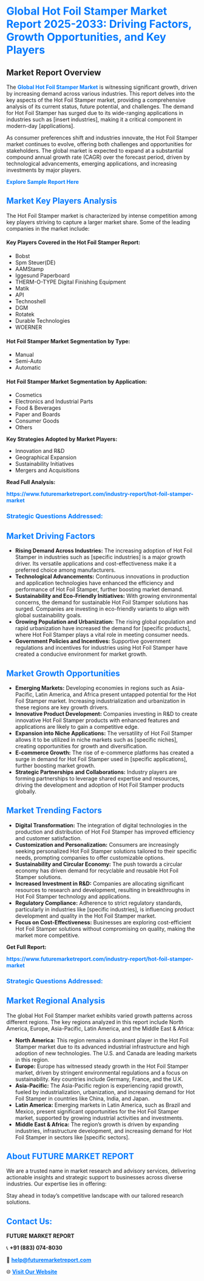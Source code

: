 <h1 style="color: #007BFF;">Global Hot Foil Stamper Market Report 2025-2033: Driving Factors, Growth Opportunities, and Key Players</h1>

<section id="overview">
<h2>Market Report Overview</h2>
<p>The <a href="https://www.futuremarketreport.com/industry-report/hot-foil-stamper-market" style="color: #007BFF; text-decoration: none;"><strong>Global Hot Foil Stamper Market</strong></a> is witnessing significant growth, driven by increasing demand across various industries. This report delves into the key aspects of the Hot Foil Stamper market, providing a comprehensive analysis of its current status, future potential, and challenges. The demand for Hot Foil Stamper has surged due to its wide-ranging applications in industries such as [insert industries], making it a critical component in modern-day [applications].</p>
<p>As consumer preferences shift and industries innovate, the Hot Foil Stamper market continues to evolve, offering both challenges and opportunities for stakeholders. The global market is expected to expand at a substantial compound annual growth rate (CAGR) over the forecast period, driven by technological advancements, emerging applications, and increasing investments by major players.</p>
</section>

<section id="overview">
<p><a href="https://www.futuremarketreport.com/request-sample/reportId=102866" style="color: #007BFF; text-decoration: none;"><strong>Explore Sample Report Here</strong></a></p>
</section>

<section id="key-players">
<h2 style="color: #007BFF;">Market Key Players Analysis</h2>
<p>The Hot Foil Stamper market is characterized by intense competition among key players striving to capture a larger market share. Some of the leading companies in the market include:</p>
<h4>Key Players Covered in the Hot Foil Stamper Report:</h4>
<ul><li>Bobst</li><li>Spm Steuer(DE)</li><li>AAMStamp</li><li>Iggesund Paperboard</li><li>THERM-O-TYPE Digital Finishing Equipment</li><li>Matik</li><li>API</li><li>Technoshell</li><li>DGM</li><li>Rotatek</li><li>Durable Technologies</li><li>WOERNER</li></ul>
<h4>Hot Foil Stamper Market Segmentation by Type:</h4>
<ul><li>Manual</li><li>Semi-Auto</li><li>Automatic</li></ul>

<h4>Hot Foil Stamper Market Segmentation by Application:</h4>
<ul><li>Cosmetics</li><li>Electronics and Industrial Parts</li><li>Food &amp; Beverages</li><li>Paper and Boards</li><li>Consumer Goods</li><li>Others</li></ul>
<p><strong>Key Strategies Adopted by Market Players:</strong></p>
<ul>
<li>Innovation and R&D</li>
<li>Geographical Expansion</li>
<li>Sustainability Initiatives</li>
<li>Mergers and Acquisitions</li>
</ul>
</section>

<section>
<p><strong>Read Full Analysis: </strong></p><a href="https://www.futuremarketreport.com/industry-report/hot-foil-stamper-market" style="color: #007BFF; text-decoration: none;"><strong>https://www.futuremarketreport.com/industry-report/hot-foil-stamper-market</strong></a>
<h3 style="color: #007BFF;">Strategic Questions Addressed:</h3>
</section>

<section id="driving-factors">
<h2 style="color: #007BFF;">Market Driving Factors</h2>
<ul>
<li><strong>Rising Demand Across Industries:</strong> The increasing adoption of Hot Foil Stamper in industries such as [specific industries] is a major growth driver. Its versatile applications and cost-effectiveness make it a preferred choice among manufacturers.</li>
<li><strong>Technological Advancements:</strong> Continuous innovations in production and application technologies have enhanced the efficiency and performance of Hot Foil Stamper, further boosting market demand.</li>
<li><strong>Sustainability and Eco-Friendly Initiatives:</strong> With growing environmental concerns, the demand for sustainable Hot Foil Stamper solutions has surged. Companies are investing in eco-friendly variants to align with global sustainability goals.</li>
<li><strong>Growing Population and Urbanization:</strong> The rising global population and rapid urbanization have increased the demand for [specific products], where Hot Foil Stamper plays a vital role in meeting consumer needs.</li>
<li><strong>Government Policies and Incentives:</strong> Supportive government regulations and incentives for industries using Hot Foil Stamper have created a conducive environment for market growth.</li>
</ul>
</section>

<section id="growth-opportunities">
<h2 style="color: #007BFF;">Market Growth Opportunities</h2>
<ul>
<li><strong>Emerging Markets:</strong> Developing economies in regions such as Asia-Pacific, Latin America, and Africa present untapped potential for the Hot Foil Stamper market. Increasing industrialization and urbanization in these regions are key growth drivers.</li>
<li><strong>Innovative Product Development:</strong> Companies investing in R&D to create innovative Hot Foil Stamper products with enhanced features and applications are likely to gain a competitive edge.</li>
<li><strong>Expansion into Niche Applications:</strong> The versatility of Hot Foil Stamper allows it to be utilized in niche markets such as [specific niches], creating opportunities for growth and diversification.</li>
<li><strong>E-commerce Growth:</strong> The rise of e-commerce platforms has created a surge in demand for Hot Foil Stamper used in [specific applications], further boosting market growth.</li>
<li><strong>Strategic Partnerships and Collaborations:</strong> Industry players are forming partnerships to leverage shared expertise and resources, driving the development and adoption of Hot Foil Stamper products globally.</li>
</ul>
</section>

<section id="trending-factors">
<h2 style="color: #007BFF;">Market Trending Factors</h2>
<ul>
<li><strong>Digital Transformation:</strong> The integration of digital technologies in the production and distribution of Hot Foil Stamper has improved efficiency and customer satisfaction.</li>
<li><strong>Customization and Personalization:</strong> Consumers are increasingly seeking personalized Hot Foil Stamper solutions tailored to their specific needs, prompting companies to offer customizable options.</li>
<li><strong>Sustainability and Circular Economy:</strong> The push towards a circular economy has driven demand for recyclable and reusable Hot Foil Stamper solutions.</li>
<li><strong>Increased Investment in R&D:</strong> Companies are allocating significant resources to research and development, resulting in breakthroughs in Hot Foil Stamper technology and applications.</li>
<li><strong>Regulatory Compliance:</strong> Adherence to strict regulatory standards, particularly in industries like [specific industries], is influencing product development and quality in the Hot Foil Stamper market.</li>
<li><strong>Focus on Cost-Effectiveness:</strong> Businesses are exploring cost-efficient Hot Foil Stamper solutions without compromising on quality, making the market more competitive.</li>
</ul>
</section>

<section>
<p><strong>Get Full Report: </strong></p><a href="https://www.futuremarketreport.com/industry-report/hot-foil-stamper-market" style="color: #007BFF; text-decoration: none;"><strong>https://www.futuremarketreport.com/industry-report/hot-foil-stamper-market</strong></a>
<h3 style="color: #007BFF;">Strategic Questions Addressed:</h3>
</section>


<section id="regional-analysis">
<h2 style="color: #007BFF;">Market Regional Analysis</h2>
<p>The global Hot Foil Stamper market exhibits varied growth patterns across different regions. The key regions analyzed in this report include North America, Europe, Asia-Pacific, Latin America, and the Middle East & Africa:</p>
<ul>
<li><strong>North America:</strong> This region remains a dominant player in the Hot Foil Stamper market due to its advanced industrial infrastructure and high adoption of new technologies. The U.S. and Canada are leading markets in this region.</li>
<li><strong>Europe:</strong> Europe has witnessed steady growth in the Hot Foil Stamper market, driven by stringent environmental regulations and a focus on sustainability. Key countries include Germany, France, and the U.K.</li>
<li><strong>Asia-Pacific:</strong> The Asia-Pacific region is experiencing rapid growth, fueled by industrialization, urbanization, and increasing demand for Hot Foil Stamper in countries like China, India, and Japan.</li>
<li><strong>Latin America:</strong> Emerging markets in Latin America, such as Brazil and Mexico, present significant opportunities for the Hot Foil Stamper market, supported by growing industrial activities and investments.</li>
<li><strong>Middle East & Africa:</strong> The region’s growth is driven by expanding industries, infrastructure development, and increasing demand for Hot Foil Stamper in sectors like [specific sectors].</li>
</ul>
</section>

<footer>
<h2 style="color: #007BFF;">About FUTURE MARKET REPORT</h2>
<p>We are a trusted name in market research and advisory services, delivering actionable insights and strategic support to businesses across diverse industries. Our expertise lies in offering:</p>

<p>Stay ahead in today’s competitive landscape with our tailored research solutions.</p>

<h2 style="color: #007BFF;">Contact Us:</h2>
<p><strong>FUTURE MARKET REPORT</strong></p>
<p>📞 <strong>+91 (883) 074-8030</strong></p>
<p>📧 <strong><a href="mailto:help@futuremarketreport.com" style="color: #007BFF;">help@futuremarketreport.com</a></strong></p>
<p>🌐 <strong><a href="https://www.futuremarketreport.com/" style="color: #007BFF;">Visit Our Website</a></strong></p>
</footer>